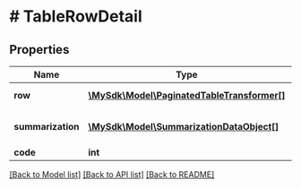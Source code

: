 # # TableRowDetail

## Properties

Name | Type | Description | Notes
------------ | ------------- | ------------- | -------------
**row** | [**\MySdk\Model\PaginatedTableTransformer[]**](PaginatedTableTransformer.md) | The table row data. | [optional]
**summarization** | [**\MySdk\Model\SummarizationDataObject[]**](SummarizationDataObject.md) | Summarization data for custom history tables. | [optional]
**code** | **int** | respondWithError | [optional]

[[Back to Model list]](../../README.md#models) [[Back to API list]](../../README.md#endpoints) [[Back to README]](../../README.md)

